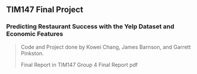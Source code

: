 ## TIM147 Final Project
### Predicting Restaurant Success with the Yelp Dataset and Economic Features
> Code and Project done by Kowei Chang, James Barnson, and Garrett Pinkston.
> 
> Final Report in TIM147 Group 4 Final Report pdf
